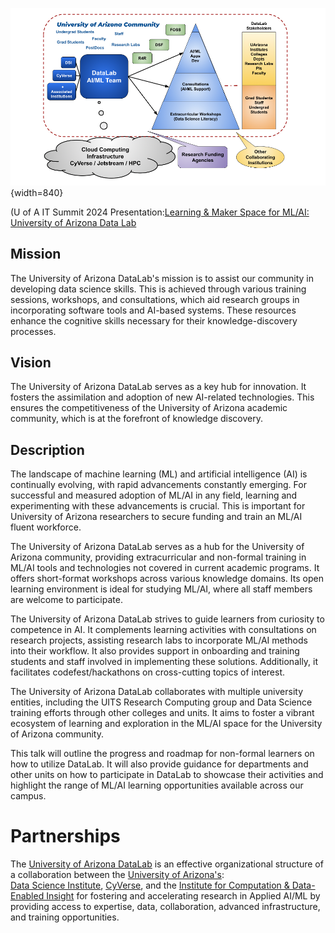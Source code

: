 
![DataLab Ecosystem](images/DataLab_Ecosystem.png){width=840}

(U of A IT Summit 2024 Presentation:[Learning & Maker Space for ML/AI: University of Arizona Data Lab](https://tinyurl.com/ITSummit24-DataLab)

## Mission

The University of Arizona DataLab's mission is to assist our community in developing data science skills. This is achieved through various training sessions, workshops, and consultations, which aid research groups in incorporating software tools and AI-based systems. These resources enhance the cognitive skills necessary for their knowledge-discovery processes.


## Vision
The University of Arizona DataLab serves as a key hub for innovation. It fosters the assimilation and adoption of new AI-related technologies. This ensures the competitiveness of the University of Arizona academic community, which is at the forefront of knowledge discovery.

## Description

The landscape of machine learning (ML) and artificial intelligence (AI) is continually evolving, with rapid advancements constantly emerging. For successful and measured adoption of ML/AI in any field, learning and experimenting with these advancements is crucial. This is important for University of Arizona researchers to secure funding and train an ML/AI fluent workforce.

The University of Arizona DataLab serves as a hub for the University of Arizona community, providing extracurricular and non-formal training in ML/AI tools and technologies not covered in current academic programs. It offers short-format workshops across various knowledge domains. Its open learning environment is ideal for studying ML/AI, where all staff members are welcome to participate.

The University of Arizona DataLab strives to guide learners from curiosity to competence in AI. It complements learning activities with consultations on research projects, assisting research labs to incorporate ML/AI methods into their workflow. It also provides support in onboarding and training students and staff involved in implementing these solutions. Additionally, it facilitates codefest/hackathons on cross-cutting topics of interest.

The University of Arizona DataLab collaborates with multiple university entities, including the UITS Research Computing group and Data Science training efforts through other colleges and units. It aims to foster a vibrant ecosystem of learning and exploration in the ML/AI space for the University of Arizona community.

This talk will outline the progress and roadmap for non-formal learners on how to utilize DataLab. It will also provide guidance for departments and other units on how to participate in DataLab to showcase their activities and highlight the range of ML/AI learning opportunities available across our campus.

# Partnerships

The [University of Arizona DataLab](https://www.datascience.arizona.edu/education/uarizona-data-lab) 
is an effective organizational structure of a collaboration between the [University of Arizona's](https://www.arizona.edu/):  
[Data Science Institute](https://www.datascience.arizona.edu/), [CyVerse](https://cyverse.org/), and
the [Institute for Computation & Data-Enabled Insight](https://datainsight.arizona.edu/)
for fostering and accelerating research in Applied AI/ML by providing access to expertise,
data, collaboration, advanced infrastructure, and training opportunities.


